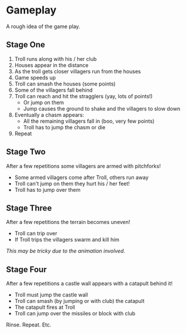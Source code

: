 
# Gameplay

A rough idea of the game play.

## Stage One

1. Troll runs along with his / her club
1. Houses appear in the distance
1. As the troll gets closer villagers run from the houses
1. Game speeds up
1. Troll can smash the houses (some points)
1. Some of the villagers fall behind
1. Troll can reach and hit the stragglers (yay, lots of points!)
	- Or jump on them
	- Jump causes the ground to shake and the villagers to slow down
1. Eventually a chasm appears:
	- All the remaining villagers fall in (boo, very few points)
	- Troll has to jump the chasm or die
1. Repeat

## Stage Two

After a few repetitions some villagers are armed with pitchforks!

- Some armed villagers come after Troll, others run away
- Troll can't jump on them they hurt his / her feet!
- Troll has to jump over them

## Stage Three

After a few repetitions the terrain becomes uneven!

- Troll can trip over
- If Troll trips the villagers swarm and kill him

*This may be tricky due to the animation involved.*

## Stage Four

After a few repetitions a castle wall appears with a catapult behind it!

- Troll must jump the castle wall
- Troll can smash (by jumping or with club) the catapult
- The catapult fires at Troll
- Troll can jump over the missiles or block with club

Rinse. Repeat. Etc.